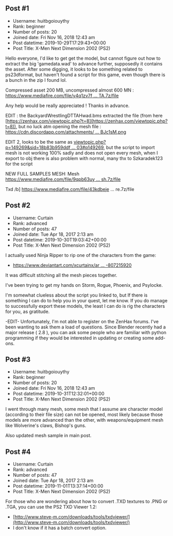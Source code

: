 ## Post #1
- Username: huitbgoiouythy
- Rank: beginner
- Number of posts: 20
- Joined date: Fri Nov 16, 2018 12:43 am
- Post datetime: 2019-10-29T17:29:43+00:00
- Post Title: X-Men Next Dimension 2002 (PS2)

Hello everyone, I'd like to get get the model, but cannot figure out how to extract the big 'gamedata.wad' to advance further, supposedly it contains the asset.
After some digging, it looks to be something related to ps23dformat, but haven't found a script for this game, even though there is a bunch in the zip I found lol.

Compressed asset 200 MB, uncompressed almost 600 MN :
[https://www.mediafire.com/file/y4q1zv7f ... TA.7z/file](https://www.mediafire.com/file/y4q1zv7fa32be1m/GAMEDATA.7z/file)

Any help would be really appreciated ! Thanks in advance.

EDIT : the BackyardWrestlingDTTAHwad.bms extracted the file (from here [https://zenhax.com/viewtopic.php?t=8](https://zenhax.com/viewtopic.php?t=8)), but no luck atm opening the mesh file :
[https://cdn.discordapp.com/attachments/ ... BJc1sM.png](https://cdn.discordapp.com/attachments/601372940440829954/638808677796675604/XDvhBJc1sM.png)

EDIT 2, looks to be the same as [viewtopic.php?p=149269&sid=18b83b959ddf ... 03#p149269](https://forum.xentax.com/viewtopic.php?p=149269&sid=18b83b959ddf4c1b8c8e2759d5343903#p149269), but the script to import mesh is not working 100% sadly and does not open every mesh, when I export to obj there is also problem with normal, many thx to Szkaradek123 for the script



NEW FULL SAMPLES MESH:
Mesh
[https://www.mediafire.com/file/9qpb63uy ... sh.7z/file](https://www.mediafire.com/file/9qpb63uy0e1mv5p/mesh.7z/file)

Txd /b]
https://www.mediafire.com/file/43kdbeje ... re.7z/file
## Post #2
- Username: Curtain
- Rank: advanced
- Number of posts: 47
- Joined date: Tue Apr 18, 2017 2:13 am
- Post datetime: 2019-10-30T19:03:42+00:00
- Post Title: X-Men Next Dimension 2002 (PS2)

I actually used Ninja Ripper to rip one of the characters from the game:
- [https://www.deviantart.com/xcurtainx/ar ... -807215920](https://www.deviantart.com/xcurtainx/art/X-Men-Next-Dimension-Mystique-Blender-807215920)

It was difficult stitching all the mesh pieces together.

I've been trying to get my hands on Storm, Rogue, Phoenix, and Psylocke.

I'm somewhat clueless about the script you linked to, but If there is something I can do to help you in your quest, let me know. 
If you do manage to successfully export these models, the least I can do is rig the characters for you, as gratitude.

-EDIT- Unfortunately, I'm not able to register on the ZenHax forums. I've been wanting to ask them a load of questions. 
Since Blender recently had a major release ( 2.8 ), you can ask some people who are familiar with python programming if they would be interested in updating or creating some add-ons.
## Post #3
- Username: huitbgoiouythy
- Rank: beginner
- Number of posts: 20
- Joined date: Fri Nov 16, 2018 12:43 am
- Post datetime: 2019-10-31T12:32:01+00:00
- Post Title: X-Men Next Dimension 2002 (PS2)

I went through many mesh, some mesh that I assume are character model (according to their file size) can not be opened, most likely because those models are more advanced than the other, with weapons/equipment mesh like Wolverine's claws, Bishop's guns.

Also updated mesh sample in main post.
## Post #4
- Username: Curtain
- Rank: advanced
- Number of posts: 47
- Joined date: Tue Apr 18, 2017 2:13 am
- Post datetime: 2019-11-01T13:37:14+00:00
- Post Title: X-Men Next Dimension 2002 (PS2)

For those who are wondering about how to convert .TXD textures to .PNG or .TGA, you can use the PS2 TXD Viewer 1.2:
- [http://www.steve-m.com/downloads/tools/txdviewer/](http://www.steve-m.com/downloads/tools/txdviewer/)
- I don't know if it has a batch convert option.

